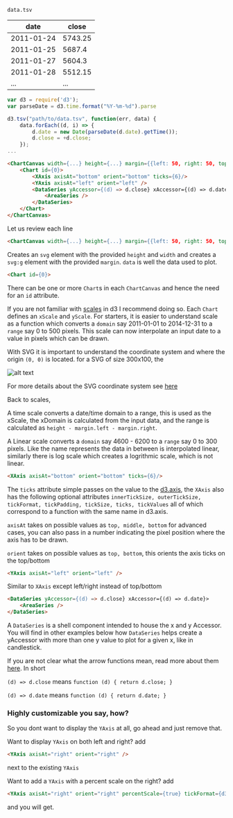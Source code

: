 
`data.tsv`

date       | close
---------- | -------
2011-01-24 | 5743.25
2011-01-25 | 5687.4
2011-01-27 | 5604.3
2011-01-28 | 5512.15
... | ...


```js
var d3 = require('d3');
var parseDate = d3.time.format("%Y-%m-%d").parse

d3.tsv("path/to/data.tsv", function(err, data) {
	data.forEach((d, i) => {
		d.date = new Date(parseDate(d.date).getTime());
		d.close = +d.close;
	});
...
```


```html
<ChartCanvas width={...} height={...} margin={{left: 50, right: 50, top:10, bottom: 30}} data={data}>
	<Chart id={0}>
		<XAxis axisAt="bottom" orient="bottom" ticks={6}/>
		<YAxis axisAt="left" orient="left" />
		<DataSeries yAccessor={(d) => d.close} xAccessor={(d) => d.date}>
			<AreaSeries />
		</DataSeries>
	</Chart>
</ChartCanvas>
```

Let us review each line

```html
<ChartCanvas width={...} height={...} margin={{left: 50, right: 50, top:10, bottom: 30}} data={data}>
```

Creates an `svg` element with the provided `height` and `width` and creates a `svg:g` element with the provided `margin`. `data` is well the data used to plot.

```html
<Chart id={0}>
```

There can be one or more `Chart`s in each `ChartCanvas` and hence the need for an `id` attribute.

If you are not familiar with [scales](https://github.com/mbostock/d3/wiki/Scales) in d3 I recommend doing so. Each `Chart` defines an `xScale` and `yScale`. For starters, it is easier to understand scale as a function which converts a `domain` say 2011-01-01 to 2014-12-31 to a `range` say 0 to 500 pixels. This scale can now interpolate an input date to a value in pixels which can be drawn.

With SVG it is important to understand the coordinate system and where the origin `(0, 0)` is located. for a SVG of size 300x100, the 

![alt text](http://www.w3.org/TR/SVG/images/coords/InitialCoords.png "Logo Title Text 1")

For more details about the SVG coordinate system see [here](http://www.w3.org/TR/SVG/coords.html)

Back to scales,

A time scale converts a date/time domain to a range, this is used as the xScale, the xDomain is calculated from the input data, and the range is calculated as `height - margin.left - margin.right`.

A Linear scale converts a `domain` say 4600 - 6200 to a `range` say 0 to 300 pixels. Like the name represents the data in between is interpolated linear, similarly there is log scale which creates a logrithmic scale, which is not linear.

```html
<XAxis axisAt="bottom" orient="bottom" ticks={6}/>
```
The `ticks` attribute simple passes on the value to the [d3.axis](https://github.com/mbostock/d3/wiki/SVG-Axes#ticks), the `XAxis` also has the following optional attributes `innerTickSize, outerTickSize, tickFormat, tickPadding, tickSize, ticks, tickValues` all of which correspond to a function with the same name in d3.axis.

`axisAt` takes on possible values as `top, middle, bottom` for advanced cases, you can also pass in a number indicating the pixel position where the axis has to be drawn.

`orient` takes on possible values as `top, bottom`, this orients the axis ticks on the top/bottom


```html
<YAxis axisAt="left" orient="left" />
```
Similar to `XAxis` except left/right instead of top/bottom


```html
<DataSeries yAccessor={(d) => d.close} xAccessor={(d) => d.date}>
    <AreaSeries />
</DataSeries>
```

A `DataSeries` is a shell component intended to house the x and y Accessor. You will find in other examples below how `DataSeries` helps create a yAccessor with more than one y  value to plot for a given x, like in candlestick.

If you are not clear what the arrow functions mean, read more about them [here](https://developer.mozilla.org/en-US/docs/Web/JavaScript/Reference/Functions/Arrow_functions). In short

`(d) => d.close` means `function (d) { return d.close; }`

`(d) => d.date` means `function (d) { return d.date; }`

### Highly customizable you say, how?

So you dont want to display the `YAxis` at all, go ahead and just remove that.

Want to display `YAxis` on both left and right? add 
```html
<YAxis axisAt="right" orient="right" />
```
next to the existing `YAxis`

Want to add a `YAxis` with a percent scale on the right? add
```html
<YAxis axisAt="right" orient="right" percentScale={true} tickFormat={d3.format(".0%")}/>
```
and you will get.